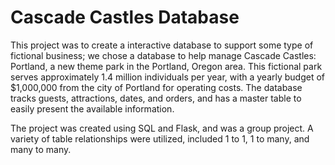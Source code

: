 # Cascade Castles Database

This project was to create a interactive database to support some type of fictional business; we chose a database to help manage Cascade Castles: Portland, a
new theme park in the Portland, Oregon area. This fictional park serves approximately 1.4 million individuals per year, with a yearly budget of $1,000,000 from
the city of Portland for operating costs. The database tracks guests, attractions, dates, and orders, and has a master table to easily present the available 
information. 


The project was created using SQL and Flask, and was a group project. A variety of table relationships were utilized, included 1 to 1, 1 to many, and many to many. 
